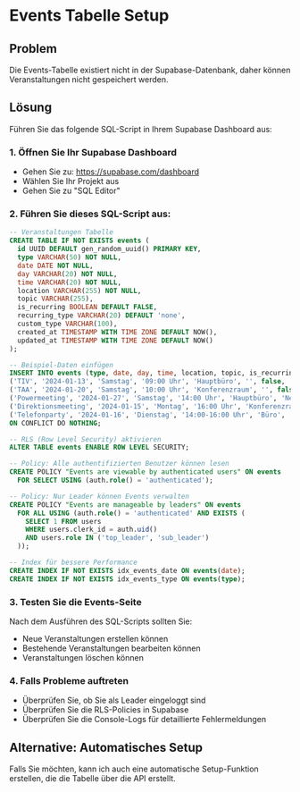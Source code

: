 # Events Tabelle Setup

## Problem
Die Events-Tabelle existiert nicht in der Supabase-Datenbank, daher können Veranstaltungen nicht gespeichert werden.

## Lösung
Führen Sie das folgende SQL-Script in Ihrem Supabase Dashboard aus:

### 1. Öffnen Sie Ihr Supabase Dashboard
- Gehen Sie zu: https://supabase.com/dashboard
- Wählen Sie Ihr Projekt aus
- Gehen Sie zu "SQL Editor"

### 2. Führen Sie dieses SQL-Script aus:

```sql
-- Veranstaltungen Tabelle
CREATE TABLE IF NOT EXISTS events (
  id UUID DEFAULT gen_random_uuid() PRIMARY KEY,
  type VARCHAR(50) NOT NULL,
  date DATE NOT NULL,
  day VARCHAR(20) NOT NULL,
  time VARCHAR(20) NOT NULL,
  location VARCHAR(255) NOT NULL,
  topic VARCHAR(255),
  is_recurring BOOLEAN DEFAULT FALSE,
  recurring_type VARCHAR(20) DEFAULT 'none',
  custom_type VARCHAR(100),
  created_at TIMESTAMP WITH TIME ZONE DEFAULT NOW(),
  updated_at TIMESTAMP WITH TIME ZONE DEFAULT NOW()
);

-- Beispiel-Daten einfügen
INSERT INTO events (type, date, day, time, location, topic, is_recurring, recurring_type) VALUES
('TIV', '2024-01-13', 'Samstag', '09:00 Uhr', 'Hauptbüro', '', false, 'none'),
('TAA', '2024-01-20', 'Samstag', '10:00 Uhr', 'Konferenzraum', '', false, 'none'),
('Powermeeting', '2024-01-27', 'Samstag', '14:00 Uhr', 'Hauptbüro', 'Neue Vertriebsstrategien', false, 'none'),
('Direktionsmeeting', '2024-01-15', 'Montag', '16:00 Uhr', 'Konferenzraum', '', false, 'none'),
('Telefonparty', '2024-01-16', 'Dienstag', '14:00-16:00 Uhr', 'Büro', 'Wöchentliche Telefonparty', true, 'weekly')
ON CONFLICT DO NOTHING;

-- RLS (Row Level Security) aktivieren
ALTER TABLE events ENABLE ROW LEVEL SECURITY;

-- Policy: Alle authentifizierten Benutzer können lesen
CREATE POLICY "Events are viewable by authenticated users" ON events
  FOR SELECT USING (auth.role() = 'authenticated');

-- Policy: Nur Leader können Events verwalten
CREATE POLICY "Events are manageable by leaders" ON events
  FOR ALL USING (auth.role() = 'authenticated' AND EXISTS (
    SELECT 1 FROM users 
    WHERE users.clerk_id = auth.uid() 
    AND users.role IN ('top_leader', 'sub_leader')
  ));

-- Index für bessere Performance
CREATE INDEX IF NOT EXISTS idx_events_date ON events(date);
CREATE INDEX IF NOT EXISTS idx_events_type ON events(type);
```

### 3. Testen Sie die Events-Seite
Nach dem Ausführen des SQL-Scripts sollten Sie:
- Neue Veranstaltungen erstellen können
- Bestehende Veranstaltungen bearbeiten können
- Veranstaltungen löschen können

### 4. Falls Probleme auftreten
- Überprüfen Sie, ob Sie als Leader eingeloggt sind
- Überprüfen Sie die RLS-Policies in Supabase
- Überprüfen Sie die Console-Logs für detaillierte Fehlermeldungen

## Alternative: Automatisches Setup
Falls Sie möchten, kann ich auch eine automatische Setup-Funktion erstellen, die die Tabelle über die API erstellt.
